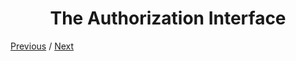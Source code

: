 <h1 align="center">The Authorization Interface</h1>

[Previous](https:// "Previous")
/
[Next](https:// "Next")
